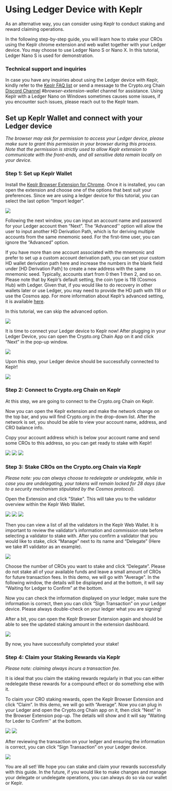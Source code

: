 # Using Ledger Device with Keplr 

As an alternative way, you can consider using Keplr to conduct staking and reward claiming operations. 

In the following step-by-step guide, you will learn how to stake your CROs using the Keplr chrome extension and web wallet together with your Ledger device. You may choose to use Ledger Nano S or Nano X. In this tutorial, Ledger Nano S is used for demonstration.

### Technical support and inquiries
In case you have any inquiries about using the Ledger device with Keplr, kindly refer to the [Keplr FAQ list](https://faq.keplr.app/) or send a message to the Crypto.org Chain [Discord Channel](https://discord.com/invite/pahqHz26q4) *#browser-extension-wallet* channel for assistance. Using Keplr with a Ledger Nano on Windows sometimes causes some issues, if you encounter such issues, please reach out to the Keplr team.

## Set up Keplr Wallet and connect with your Ledger device
*The browser may ask for permission to access your Ledger device, please make sure to grant this permission in your browser during this process. Note that the permission is strictly used to allow Keplr extension to communicate with the front-ends, and all sensitive data remain locally on your device.*

### Step 1: Set up Keplr Wallet
Install the [Keplr Browser Extension for Chrome](https://github.com/chainapsis/keplr-extension/releases). Once it is installed, you can open the extension and choose one of the options that best suit your preferences. Since we are using a ledger device for this tutorial, you can select the last option “Import ledger”.

<img src="./assets/keplr_wallet/s1-1.png" />

Following the next window, you can input an account name and password for your Ledger account then “Next”. The “Advanced'' option will allow the user to input another HD Derivation Path, which is for deriving multiple accounts from the same mnemonic seed. For the first-time user, you can ignore the “Advanced” option. 

If you have more than one account associated with the mnemonic and prefer to set up a custom account derivation path, you can set your custom HD wallet derivation path here and increase the numbers in the blank field under [HD Derivation Path] to create a new address with the same mnemonic seed. Typically, accounts start from 0 then 1 then 2, and so on. Please note that by Keplr’s default setting, the coin type is 118 (Cosmos Hub) with Ledger. Given that, if you would like to do recovery in other wallets later or use Ledger, you may need to provide the HD path with 118 or use the Cosmos app. For more information about Keplr’s advanced setting, it is available [here](https://faq.keplr.app/). 

In this tutorial, we can skip the advanced option.

<img src="./assets/keplr_wallet/s1-2.png" />

It is time to connect your Ledger device to Keplr now! After plugging in your Ledger Device, you can open the Crypto.org Chain App on it and click “Next” in the pop-up window. 

<img src="./assets/keplr_wallet/s1-3.png" />

Upon this step, your Ledger device should be successfully connected to Keplr!

<img src="./assets/keplr_wallet/s1-4.png" />


### Step 2: Connect to Crypto.org Chain on Keplr

At this step, we are going to connect to the Crypto.org Chain on Keplr.

Now you can open the Keplr extension and make the network change on the top bar, and you will find Crypto.org in the drop-down list. After the network is set, you should be able to view your account name, address, and CRO balance info. 

Copy your account address which is below your account name and send some CROs to this address, so you can get ready to stake with Keplr! 

<img src="./assets/keplr_wallet/s2-1.png" />
<img src="./assets/keplr_wallet/s2-2.png" />
<img src="./assets/keplr_wallet/s2-3.png" />

### Step 3: Stake CROs on the Crypto.org Chain via Keplr 

*Please note: you can always choose to redelegate or undelegate, while in case you are undelegating, your tokens will remain locked for 28 days (due to a security mechanism stipulated by the Cosmos protocol).*

Open the Extension and click "Stake". This will take you to the validator overview within the Keplr Web Wallet.

<img src="./assets/keplr_wallet/s3-1.png" />
<img src="./assets/keplr_wallet/s3-2.png" />
<img src="./assets/keplr_wallet/s3-3.png" />

Then you can view a list of all the validators in the Keplr Web Wallet. It is important to review the validator’s information and commission rate before selecting a validator to stake with. After you confirm a validator that you would like to stake, click “Manage” next to its name and “Delegate” (Here we take #1 validator as an example).

<img src="./assets/keplr_wallet/s3-4.png" />

Choose the number of CROs you want to stake and click “Delegate”. Please do not stake all of your available funds and leave a small amount of CROs for future transaction fees. In this demo, we will go with "Average". In the following window, the details will be displayed and at the bottom, it will say “Waiting for Ledger to Confirm” at the bottom.

Now you can check the information displayed on your ledger, make sure the information is correct, then you can click “Sign Transaction” on your Ledger device.
Please always double-check on your ledger what you are signing!

After a bit, you can open the Keplr Browser Extension again and should be able to see the updated staking amount in the extension dashboard. 

<img src="./assets/keplr_wallet/s3-5.png" />

By now, you have successfully completed your stake! 


### Step 4: Claim your Staking Rewards via Keplr 
*Please note: claiming always incurs a transaction fee.*

It is ideal that you claim the staking rewards regularly in that you can either redelegate these rewards for a compound effect or do something else with it. 

To claim your CRO staking rewards, open the Keplr Browser Extension and click “Claim”. In this demo, we will go with “Average”. 
Now you can plug in your Ledger and open the Crypto.org Chain app on it, then click “Next” in the Browser Extension pop-up. The details will show and it will say “Waiting for Leder to Confirm'' at the bottom.

<img src="./assets/keplr_wallet/s4-1.png" />
<img src="./assets/keplr_wallet/s4-2.png" />

After reviewing the transaction on your ledger and ensuring the information is correct, you can click “Sign Transaction” on your Ledger device.

<img src="./assets/keplr_wallet/s4-3.png" />

You are all set! We hope you can stake and claim your rewards successfully with this guide. In the future, if you would like to make changes and manage your delegate or undelegate operations, you can always do so via our wallet or Keplr.
